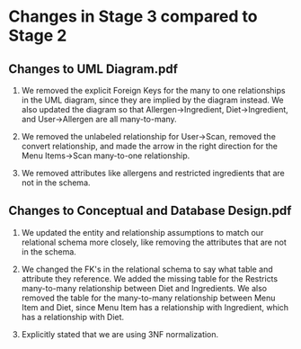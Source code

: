 # Changes in Stage 3 compared to Stage 2

## Changes to UML Diagram.pdf

1. We removed the explicit Foreign Keys for the many to one relationships in the UML diagram, since they are implied by the diagram instead. We also updated the diagram so that Allergen->Ingredient, Diet->Ingredient, and User->Allergen are all many-to-many. 

2. We removed the unlabeled relationship for User->Scan, removed the convert relationship, and made the arrow in the right direction for the Menu Items->Scan many-to-one relationship.

3. We removed attributes like allergens and restricted ingredients that are not in the schema.

## Changes to Conceptual and Database Design.pdf

1. We updated the entity and relationship assumptions to match our relational schema more closely, like removing the attributes that are not in the schema.
   
2. We changed the FK's in the relational schema to say what table and attribute they reference. We added the missing table for the Restricts many-to-many relationship between Diet and Ingredients. We also removed the table for the many-to-many relationship between Menu Item and Diet, since Menu Item has a relationship with Ingredient, which has a relationship with Diet.
   
3. Explicitly stated that we are using 3NF normalization.
